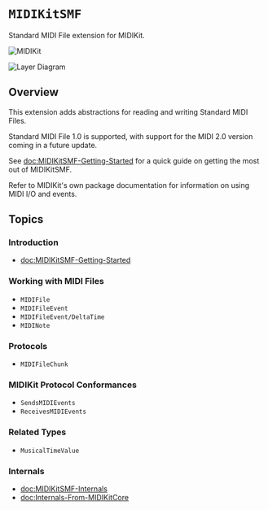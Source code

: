 # ``MIDIKitSMF``

Standard MIDI File extension for MIDIKit.

![MIDIKit](midikitsmf-banner.png)

![Layer Diagram](midikitsmf-diagram.svg)

## Overview

This extension adds abstractions for reading and writing Standard MIDI Files.

Standard MIDI File 1.0 is supported, with support for the MIDI 2.0 version coming in a future update.

See <doc:MIDIKitSMF-Getting-Started> for a quick guide on getting the most out of MIDIKitSMF.

Refer to MIDIKit's own package documentation for information on using MIDI I/O and events.

## Topics

### Introduction

- <doc:MIDIKitSMF-Getting-Started>

### Working with MIDI Files

- ``MIDIFile``
- ``MIDIFileEvent``
- ``MIDIFileEvent/DeltaTime``
- ``MIDINote``

### Protocols

- ``MIDIFileChunk``

### MIDIKit Protocol Conformances

- ``SendsMIDIEvents``
- ``ReceivesMIDIEvents``

### Related Types

- ``MusicalTimeValue``

### Internals

- <doc:MIDIKitSMF-Internals>
- <doc:Internals-From-MIDIKitCore>
